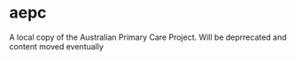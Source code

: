 # aepc

A local copy of the Australian Primary Care Project. Will be deprrecated and content moved eventually
